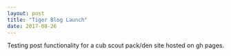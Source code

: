 ```yaml
---
layout: post
title: "Tiger Blog Launch"
date: 2017-08-26
---
```


Testing post functionality for a cub scout pack/den site hosted on gh pages.
